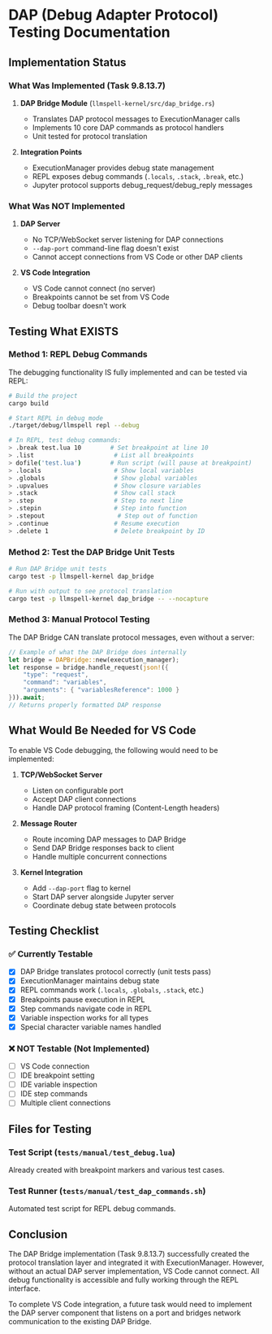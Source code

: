 # DAP (Debug Adapter Protocol) Testing Documentation

## Implementation Status

### What Was Implemented (Task 9.8.13.7)
1. **DAP Bridge Module** (`llmspell-kernel/src/dap_bridge.rs`)
   - Translates DAP protocol messages to ExecutionManager calls
   - Implements 10 core DAP commands as protocol handlers
   - Unit tested for protocol translation

2. **Integration Points**
   - ExecutionManager provides debug state management
   - REPL exposes debug commands (`.locals`, `.stack`, `.break`, etc.)
   - Jupyter protocol supports debug_request/debug_reply messages

### What Was NOT Implemented
1. **DAP Server**
   - No TCP/WebSocket server listening for DAP connections
   - `--dap-port` command-line flag doesn't exist
   - Cannot accept connections from VS Code or other DAP clients

2. **VS Code Integration**
   - VS Code cannot connect (no server)
   - Breakpoints cannot be set from VS Code
   - Debug toolbar doesn't work

## Testing What EXISTS

### Method 1: REPL Debug Commands

The debugging functionality IS fully implemented and can be tested via REPL:

```bash
# Build the project
cargo build

# Start REPL in debug mode
./target/debug/llmspell repl --debug

# In REPL, test debug commands:
> .break test.lua 10        # Set breakpoint at line 10
> .list                      # List all breakpoints
> dofile('test.lua')        # Run script (will pause at breakpoint)
> .locals                    # Show local variables
> .globals                   # Show global variables
> .upvalues                  # Show closure variables
> .stack                     # Show call stack
> .step                      # Step to next line
> .stepin                    # Step into function
> .stepout                    # Step out of function
> .continue                  # Resume execution
> .delete 1                  # Delete breakpoint by ID
```

### Method 2: Test the DAP Bridge Unit Tests

```bash
# Run DAP Bridge unit tests
cargo test -p llmspell-kernel dap_bridge

# Run with output to see protocol translation
cargo test -p llmspell-kernel dap_bridge -- --nocapture
```

### Method 3: Manual Protocol Testing

The DAP Bridge CAN translate protocol messages, even without a server:

```rust
// Example of what the DAP Bridge does internally
let bridge = DAPBridge::new(execution_manager);
let response = bridge.handle_request(json!({
    "type": "request",
    "command": "variables",
    "arguments": { "variablesReference": 1000 }
})).await;
// Returns properly formatted DAP response
```

## What Would Be Needed for VS Code

To enable VS Code debugging, the following would need to be implemented:

1. **TCP/WebSocket Server**
   - Listen on configurable port
   - Accept DAP client connections
   - Handle DAP protocol framing (Content-Length headers)

2. **Message Router**
   - Route incoming DAP messages to DAP Bridge
   - Send DAP Bridge responses back to client
   - Handle multiple concurrent connections

3. **Kernel Integration**
   - Add `--dap-port` flag to kernel
   - Start DAP server alongside Jupyter server
   - Coordinate debug state between protocols

## Testing Checklist

### ✅ Currently Testable
- [x] DAP Bridge translates protocol correctly (unit tests pass)
- [x] ExecutionManager maintains debug state
- [x] REPL commands work (`.locals`, `.globals`, `.stack`, etc.)
- [x] Breakpoints pause execution in REPL
- [x] Step commands navigate code in REPL
- [x] Variable inspection works for all types
- [x] Special character variable names handled

### ❌ NOT Testable (Not Implemented)
- [ ] VS Code connection
- [ ] IDE breakpoint setting
- [ ] IDE variable inspection
- [ ] IDE step commands
- [ ] Multiple client connections

## Files for Testing

### Test Script (`tests/manual/test_debug.lua`)
Already created with breakpoint markers and various test cases.

### Test Runner (`tests/manual/test_dap_commands.sh`)
Automated test script for REPL debug commands.

## Conclusion

The DAP Bridge implementation (Task 9.8.13.7) successfully created the protocol translation layer and integrated it with ExecutionManager. However, without an actual DAP server implementation, VS Code cannot connect. All debug functionality is accessible and fully working through the REPL interface.

To complete VS Code integration, a future task would need to implement the DAP server component that listens on a port and bridges network communication to the existing DAP Bridge.